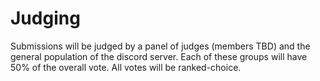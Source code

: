 # Judging

Submissions will be judged by a panel of judges (members TBD) and the general population of the discord server. Each of these groups will have 50% of the overall vote. All votes will be ranked-choice.

